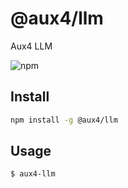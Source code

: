 # @aux4/llm
Aux4 LLM

![npm](https://img.shields.io/npm/v/@aux4/llm)

## Install

```bash
npm install -g @aux4/llm
```

## Usage
```bash
$ aux4-llm
```
